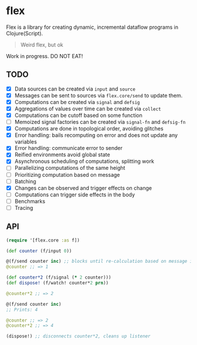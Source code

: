 # flex

Flex is a library for creating dynamic, incremental dataflow programs in
Clojure(Script).

> Weird flex, but ok

Work in progress. DO NOT EAT!

## TODO 

* [x] Data sources can be created via `input` and `source`
* [x] Messages can be sent to sources via `flex.core/send` to update them.
* [x] Computations can be created via `signal` and `defsig`
* [x] Aggregations of values over time can be created via `collect`
* [x] Computations can be cutoff based on some function
* [ ] Memoized signal factories can be created via `signal-fn` and `defsig-fn`
* [x] Computations are done in topological order, avoiding glitches
* [x] Error handling: bails recomputing on error and does not update any variables
* [x] Error handling: communicate error to sender
* [x] Reified environments avoid global state
* [x] Asynchronous scheduling of computations, splitting work
* [ ] Parallelizing computations of the same height
* [ ] Prioritizing computation based on message
* [ ] Batching
* [x] Changes can be observed and trigger effects on change
* [ ] Computations can trigger side effects in the body
* [ ] Benchmarks
* [ ] Tracing

## API

```clojure
(require '[flex.core :as f])

(def counter (f/input 0))

@(f/send counter inc) ;; blocks until re-calculation based on message is completed (JVM only)
@counter ;; => 1

(def counter*2 (f/signal (* 2 counter)))
(def dispose! (f/watch! counter*2 prn))

@counter*2 ;; => 2

@(f/send counter inc)
;; Prints: 4

@counter ;; => 2
@counter*2 ;; => 4

(dispose!) ;; disconnects counter*2, cleans up listener
```
